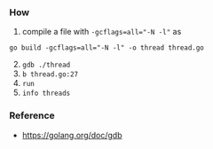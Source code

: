 
### How
1. compile a file with `-gcflags=all="-N -l"` as 
```
go build -gcflags=all="-N -l" -o thread thread.go
```
2. `gdb ./thread`
3. `b thread.go:27`
4. `run`
5. `info threads`

### Reference
- https://golang.org/doc/gdb